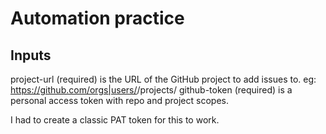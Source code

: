 # Automation practice

## Inputs

project-url (required) is the URL of the GitHub project to add issues to. eg: https://github.com/orgs|users/<ownerName>/projects/<projectNumber>
github-token (required) is a personal access token with repo and project scopes.

I had to create a classic PAT token for this to work.

